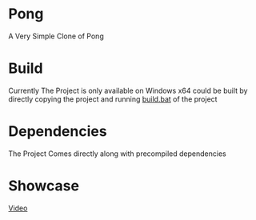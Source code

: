 # Pong
A Very Simple Clone of Pong
# Build
Currently The Project is only available on Windows x64 could be built by directly copying the project and running <a href= "https://github.com/mashug0/Pong/blob/main/build.bat">build.bat</a> of the project

# Dependencies
The Project Comes directly along with precompiled dependencies

# Showcase
<a href= "https://youtu.be/AjBHLMEtfIM">Video</a>

